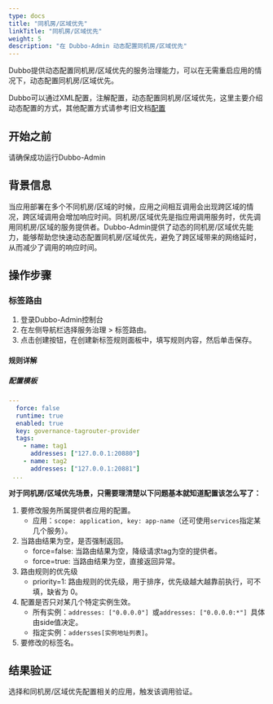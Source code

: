 ```yaml
---
type: docs
title: "同机房/区域优先"
linkTitle: "同机房/区域优先"
weight: 5
description: "在 Dubbo-Admin 动态配置同机房/区域优先"
---
```


Dubbo提供动态配置同机房/区域优先的服务治理能力，可以在无需重启应用的情况下，动态配置同机房/区域优先。

Dubbo可以通过XML配置，注解配置，动态配置同机房/区域优先，这里主要介绍动态配置的方式，其他配置方式请参考旧文档[配置](https://dubbo.apache.org/zh/docsv2.7/user/configuration/)

## 开始之前

请确保成功运行Dubbo-Admin

## 背景信息

当应用部署在多个不同机房/区域的时候，应用之间相互调用会出现跨区域的情况，跨区域调用会增加响应时间。同机房/区域优先是指应用调用服务时，优先调用同机房/区域的服务提供者。Dubbo-Admin提供了动态的同机房/区域优先能力，能够帮助您快速动态配置同机房/区域优先，避免了跨区域带来的网络延时，从而减少了调用的响应时间。


## 操作步骤

### 标签路由

1. 登录Dubbo-Admin控制台
2. 在左侧导航栏选择服务治理 > 标签路由。
3. 点击创建按钮，在创建新标签规则面板中，填写规则内容，然后单击保存。

#### 规则详解

##### 配置模板

```yaml
---
  force: false
  runtime: true
  enabled: true
  key: governance-tagrouter-provider
  tags:
    - name: tag1
      addresses: ["127.0.0.1:20880"]
    - name: tag2
      addresses: ["127.0.0.1:20881"]
 ...
```

**对于同机房/区域优先场景，只需要理清楚以下问题基本就知道配置该怎么写了：**

1. 要修改服务所属提供者应用的配置。
   - 应用：`scope: application, key: app-name`（还可使用`services`指定某几个服务）。
2. 当路由结果为空，是否强制返回。
   - force=false: 当路由结果为空，降级请求tag为空的提供者。
   - force=true: 当路由结果为空，直接返回异常。
3. 路由规则的优先级
   - priority=1: 路由规则的优先级，用于排序，优先级越大越靠前执行，可不填，缺省为 0。
4. 配置是否只对某几个特定实例生效。
   - 所有实例：`addresses: ["0.0.0.0"] `或`addresses: ["0.0.0.0:*"] `具体由side值决定。
   - 指定实例：`addersses[实例地址列表]`。
5. 要修改的标签名。

## 结果验证
选择和同机房/区域优先配置相关的应用，触发该调用验证。

